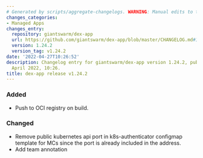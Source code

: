 ```yaml
---
# Generated by scripts/aggregate-changelogs. WARNING: Manual edits to this files will be overwritten.
changes_categories:
- Managed Apps
changes_entry:
  repository: giantswarm/dex-app
  url: https://github.com/giantswarm/dex-app/blob/master/CHANGELOG.md#1242---2022-04-27
  version: 1.24.2
  version_tag: v1.24.2
date: '2022-04-27T10:26:52'
description: Changelog entry for giantswarm/dex-app version 1.24.2, published on 27
  April 2022, 10:26.
title: dex-app release v1.24.2
---
```


### Added
- Push to OCI registry on build.
### Changed
- Remove public kubernetes api port in k8s-authenticator configmap template for MCs since the port is already included in the address.
- Add team annotation
